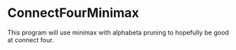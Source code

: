 # ConnectFourMinimax
This program will use minimax with alphabeta pruning to hopefully be good at connect four.
